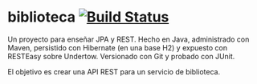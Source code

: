 # biblioteca [![Build Status](https://travis-ci.com/marcelogore/biblioteca.svg?branch=master)](https://travis-ci.com/marcelogore/biblioteca)

Un proyecto para enseñar JPA y REST.
Hecho en Java, administrado con Maven, persistido con Hibernate (en una base H2) y expuesto con RESTEasy sobre Undertow. 
Versionado con Git y probado con JUnit.

El objetivo es crear una API REST para un servicio de biblioteca.
